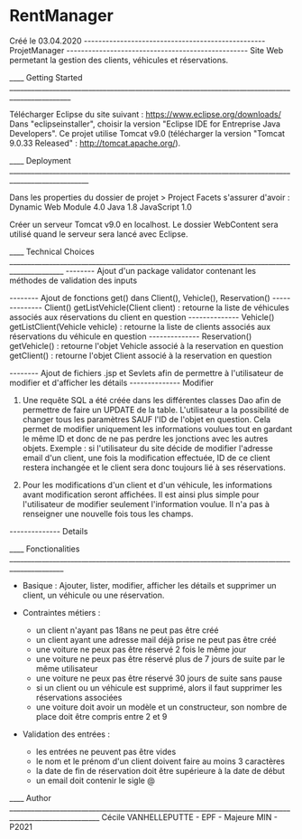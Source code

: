 # RentManager

Créé le 03.04.2020 
-------------------------------------------------- ProjetManager --------------------------------------------------
Site Web permetant la gestion des clients, véhicules et réservations. 

____ Getting Started _______________________________________________________________________________________________

Télécharger Eclipse du site suivant : https://www.eclipse.org/downloads/
Dans "eclipseinstaller", choisir la version "Eclipse IDE for Entreprise Java Developers".
Ce projet utilise Tomcat v9.0 (télécharger la version "Tomcat 9.0.33 Released" : http://tomcat.apache.org/). 


____ Deployment ____________________________________________________________________________________________________

Dans les properties du dossier de projet > Project Facets s'assurer d'avoir :
	Dynamic Web Module 4.0
	Java 1.8
	JavaScript 1.0

Créer un serveur Tomcat v9.0 en localhost. 
Le dossier WebContent sera utilisé quand le serveur sera lancé avec Eclipse.

____ Technical Choices _____________________________________________________________________________________________
-------- Ajout d'un package validator contenant les méthodes de validation des inputs

-------- Ajout de fonctions get() dans Client(), Vehicle(), Reservation()
-------------- Client()
getListVehicle(Client client) : retourne la liste de véhicules associés aux réservations du client en question
-------------- Vehicle()
getListClient(Vehicle vehicle) : retourne la liste de clients associés aux réservations du véhicule en question
-------------- Reservation()
getVehicle() : retourne l'objet Vehicle associé à la reservation en question
getClient() : retourne l'objet Client associé à la reservation en question 

-------- Ajout de fichiers .jsp et Sevlets afin de permettre à l'utilisateur de modifier et d'afficher les détails
-------------- Modifier

1) Une requête SQL a été créée dans les différentes classes Dao afin de permettre de faire un UPDATE de la table. 
L'utilisateur a la possibilité de changer tous les paramètres SAUF l'ID de l'objet en question. Cela permet de 
modifier uniquement les informations voulues tout en gardant le même ID et donc de ne pas perdre les 
jonctions avec les autres objets.
Exemple : si l'utilisateur du site décide de modifier l'adresse email d'un client, une fois la modification effectuée, 
ID de ce client restera inchangée et le client sera donc toujours lié à ses réservations. 

2) Pour les modifications d'un client et d'un véhicule, les informations avant modification seront affichées. 
Il est ainsi plus simple pour l'utilisateur de modifier seulement l'information voulue. Il n'a pas à renseigner 
une nouvelle fois tous les champs.

-------------- Details

____ Fonctionalities _____________________________________________________________________________________________

- Basique : Ajouter, lister, modifier, afficher les détails et supprimer un client, un véhicule ou une réservation.
- Contraintes métiers :
	* un client n'ayant pas 18ans ne peut pas être créé
	* un client ayant une adresse mail déjà prise ne peut pas être créé
	* une voiture ne peux pas être réservé 2 fois le même jour
	* une voiture ne peux pas être réservé plus de 7 jours de suite par le même utilisateur
	* une voiture ne peux pas être réservé 30 jours de suite sans pause 
	* si un client ou un véhicule est supprimé, alors il faut supprimer les réservations associées
	* une voiture doit avoir un modèle et un constructeur, son nombre de place doit être compris entre 2 et 9
        
- Validation des entrées :
	* les entrées ne peuvent pas être vides
	* le nom et le prénom d'un client doivent faire au moins 3 caractères
	* la date de fin de réservation doit être supérieure à la date de début 
	* un email doit contenir le sigle @ 
        

____ Author _______________________________________________________________________________________________________
Cécile VANHELLEPUTTE - EPF - Majeure MIN - P2021
